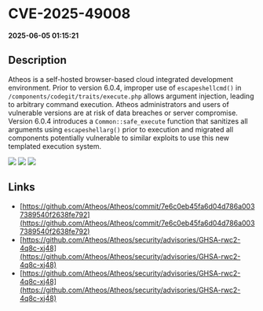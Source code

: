 # CVE-2025-49008

**2025-06-05 01:15:21**

## Description
Atheos is a self-hosted browser-based cloud integrated development environment. Prior to version 6.0.4, improper use of `escapeshellcmd()` in `/components/codegit/traits/execute.php` allows argument injection, leading to arbitrary command execution. Atheos administrators and users of vulnerable versions are at risk of data breaches or server compromise. Version 6.0.4 introduces a `Common::safe_execute` function that sanitizes all arguments using `escapeshellarg()` prior to execution and migrated all components potentially vulnerable to similar exploits to use this new templated execution system.

![](https://img.shields.io/static/v1?label=Score&message=9.4&color=red)
![](https://img.shields.io/static/v1?label=Severity&message=CRITICAL&color=red)
![](https://img.shields.io/static/v1?label=CWE&message=RCE&color=green)

## Links
- [https://github.com/Atheos/Atheos/commit/7e6c0eb45fa6d04d786a0037389540f2638fe792](https://github.com/Atheos/Atheos/commit/7e6c0eb45fa6d04d786a0037389540f2638fe792)
- [https://github.com/Atheos/Atheos/security/advisories/GHSA-rwc2-4q8c-xj48](https://github.com/Atheos/Atheos/security/advisories/GHSA-rwc2-4q8c-xj48)
- [https://github.com/Atheos/Atheos/security/advisories/GHSA-rwc2-4q8c-xj48](https://github.com/Atheos/Atheos/security/advisories/GHSA-rwc2-4q8c-xj48)
